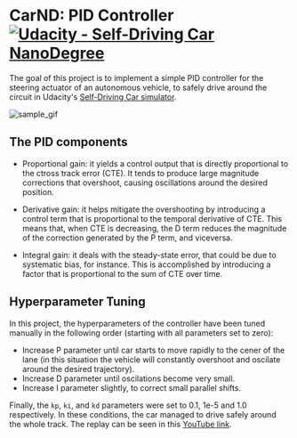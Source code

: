 # **CarND: PID Controller**  [![Udacity - Self-Driving Car NanoDegree](https://s3.amazonaws.com/udacity-sdc/github/shield-carnd.svg)](http://www.udacity.com/drive)
[//]: # (Image References)
[sample_gif]: ./img/pid_sample.gif

The goal of this project is to implement a simple PID controller for the steering actuator of an autonomous vehicle, to safely drive around the circuit in Udacity's [Self-Driving Car simulator](https://github.com/udacity/self-driving-car-sim).

![sample_gif]

## The PID components

+ Proportional gain: it yields a control output that is directly proportional to the ctross track error (CTE). It tends to produce large magnitude corrections that overshoot, causing oscillations around the desired position.

+ Derivative gain: it helps mitigate the overshooting by introducing a control term that is proportional to the temporal derivative of CTE. This means that, when CTE is decreasing, the D term reduces the magnitude of the correction generated by the P term, and viceversa.

+ Integral gain: it deals with the steady-state error, that could be due to systematic bias, for instance. This is accomplished by introducing a factor that is proportional to the sum of CTE over time.

## Hyperparameter Tuning

In this project, the hyperparameters of the controller have been tuned manually in the following order (starting with all parameters set to zero):
+ Increase P parameter until car starts to move rapidly to the cener of the lane (in this situation the vehicle will constantly overshoot and oscilate around the desired trajectory).
+ Increase D parameter until oscilations become very small.
+ Increase I parameter slightly, to correct small parallel shifts.

Finally, the `kp`, `ki`, and `kd` parameters were set to 0.1, 1e-5 and 1.0 respectively. In these conditions, the car managed to drive safely around the whole track. The replay can be seen in this [YouTube link](https://www.youtube.com/watch?v=gRZMi77mv0Q).
